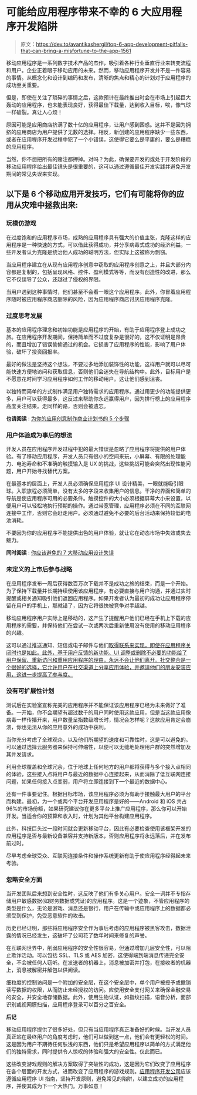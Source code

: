 # 可能给应用程序带来不幸的 6 大应用程序开发陷阱

> 原文：<https://dev.to/avantikashergil/top-6-app-development-pitfalls-that-can-bring-a-misfortune-to-the-app-1561>

移动应用程序是一系列数字技术产品的杰作，吸引着各种行业垂直行业来转变流程和用户。企业正着眼于移动应用的未来。然而，移动应用程序开发并不是一件容易的事情。从概念化和设计到编码和发布，清晰的焦点和精心的计划对于应用程序的成功至关重要。

但是，即使在关注了琐碎的事情之后，这款预计在最终推出时会在市场上引起巨大轰动的应用程序，也未能表现良好，获得最佳下载量，达到收入目标，唉，像气球一样破裂。真让人心烦！

原因可能是应用商店挤满了数十亿的应用程序，让用户感到困惑。这并不是因为拥挤的应用商店为用户提供了无数的选择。相反，新创建的应用程序缺少一些东西，或者在应用程序开发过程中犯了一个小错误，这使得它要么是平庸的，要么是糟糕的应用程序。

当然，你不想把所有的赌注都押掉。对吗？为此，确保要开发的或处于开发阶段的移动应用程序给出最佳镜头是很重要的，这可以通过遵循最佳开发实践并避免开发期间的常见失误来实现。

## 以下是 6 个移动应用开发技巧，它们有可能将你的应用从灾难中拯救出来:

### 玩模仿游戏

在过度饱和的应用程序市场，成熟的应用程序具有强大的价值主张，克隆这样的应用程序是一种快速的方式，可以借此获得成功，并分享病毒式成功的经济利益。一些开发者认为克隆是统治他人成功的聪明方法，但实际上这被称为剽窃。

当应用程序建立在从现有应用程序创意中窃取的应用程序创意之上，并且大部分内容都是复制的，包括呈现风格、控件、盈利模式等等，而没有创造性的改进，那么它不仅误导了公众，还越过了侵权的界限。

当用户遇到这种事情时，他们甚至不会看一眼这个应用程序。此外，你冒着应用程序随时被应用程序商店删除的风险，因为应用程序商店讨厌应用程序克隆。

### 过度思考发展

基本的应用程序理念和初始功能是应用程序的开始，有助于应用程序登上成功之旅。在应用程序开发期间，保持简单而不过度复杂是很好的，这不仅证明是昂贵的，而且增加了错误偷偷通过的机会。它损害了应用程序的性能，影响了用户体验，破坏了投资回报率。

最好的做法是坚持这个想法，不要过多地添加装饰性的功能，这样用户就可以尽可能快速方便地访问和获取信息，否则他们会迷失在导航结构中。此外，目标用户是不愿意花时间学习应用程序如何工作的移动用户。这让他们感到沮丧。

以独特而简单的方式制作满足用户独特需求的应用程序。通过用更少的功能提供更多，用户可以获得最多，这反过来帮助你永远赢得用户，因为排行榜上的应用程序高度关注结果。走同样的路，否则会被遗忘。

**也请阅读** : [为你的应用创意制作商业计划书的 5 个步骤](https://www.topdevelopers.co/blog/top-7-mobile-app-design-slip-ups-avoid/)

### 用户体验成为事后的想法

开发人员在应用程序开发过程中犯的最大错误是忽略了应用程序将提供的用户体验。有了移动应用程序，开发人员只有很小的空间来玩，小屏幕、有限的处理能力、电池寿命和不准确的触摸输入是 UX 的挑战，这些挑战可能会突然出现性能问题，用户开始寻找替代方案。

在最基本的层面上，开发人员必须确保应用程序 UI 设计精美，一眼就能吸引眼球。入职旅程必须简单，没有太多的字段来收集用户的信息。干净的界面和简单的导航是使应用程序可用的必要条件。触摸控件的大小必须根据屏幕大小来设置，以便用户可以轻松地执行预期的操作。通过带宽管理，应用程序必须在不同的互联网连接中工作，否则它会赶走用户。必须通过避免不必要的后台活动来保持较低的电池消耗。

不要因为你的应用程序不能提供出色的用户体验，就让它在动态市场中失效或失去魅力。

**同时阅读** : [你应该避免的 7 大移动应用设计失误](https://www.topdevelopers.co/blog/top-7-mobile-app-design-slip-ups-avoid/)

### 未定义的上市后参与战略

在应用程序发布一周后获得数百万次下载并不是成功之旅的结束，而是一个开始。为了保持下载量并长期持续使用该应用程序，有必要直接与用户沟通，并通过实时提醒或相关通知吸引他们返回应用程序。如果开发者认为最初的成功让应用程序停留在用户的手机上，那就错了，因为它将很快被竞争对手超越。

移动应用程序用户实际上是移动的，这产生了提醒用户他们已经在手机上下载的应用程序的需要，并保持他们在尝试一次或两次后重新使用没有使用的移动应用程序的兴趣。

这可以通过推送通知、短信或电子邮件与他们[取得联系来实现，即使在应用程序关闭时也是如此。此外，基于用户反馈的新功能、UI 调整或删除不必要的功能给了用户保留、重新访问和重用应用程序的理由，永远不会让他们离开。社交整合是一个很好的选择，它允许用户在社交渠道上分享应用体验，并邀请他们的朋友安装应用，这进一步提高了参与度。](https://www.topdevelopers.co/blog/maximize-business-roi-custom-built-apps/)

### 没有可扩展性计划

测试后在实验室宣称完美的应用程序并不能保证该应用程序已经为未来做好了准备。一开始，你不会期望有超过数千的用户同时使用这款应用，但是当这款应用像病毒一样传播开来，用户数量呈指数级增长时，情况会怎样呢？这款应用肯定会崩溃，你也无法从你的应用意外的成功中获利。

当你充分考虑了全球观众，以及他们所期望的速度和可靠性时，这是可以避免的。可以通过选择云服务器来保持可伸缩性，以便可以无缝地处理用户群的突然增加及其并发请求。

利用全球覆盖和全球冗余，位于地球上任何地方的用户都将获得与多个接入点相同的体验，这些接入点将用户与最近的数据中心连接起来，从而消除了低互联网连接问题，如果任何接入点变弱，用户将立即连接到下一个最近的数据中心。

还有一件事要记住。根据目标市场，该应用程序必须为有助于接触最大用户的平台而构建。最初，为一个或两个平台开发应用程序是好的——Android 和 iOS 共占 96%的市场份额，如果研究建议你在更多平台上推广应用程序，那么你可以开始开发。当适合你的预算和收入时，计划为其他平台构建应用程序。

此外，科技巨头过一段时间就会更新移动平台，因此有必要检查使用该框架开发的应用程序是否与最新设备兼容并支持新版本，否则应用程序将永远落后，并在发布前过时。

尽早考虑全球受众、互联网连接条件和操作系统更新有助于使应用程序经得起未来考验。

### 忽略安全方面

当开发团队后来想到安全性时，这反映了他们有多关心用户。安全一词并不专指存储用户敏感数据(如财务数据或凭证)的应用程序。这是一个迹象，不管应用程序的类型是什么，无论是游戏、消息还是银行，用户在传输中或应用程序上的数据都必须受到保护，免受恶意软件的攻击。

历史已经证明，那些将应用程序安全作为事后考虑的应用程序被黑客攻击，数据泄露的情况已经发生，这破坏了公司花了数年时间来修复的声誉。

在互联网世界中，削弱应用程序的安全性很容易，但通过增加几层安全性，可以阻止欺诈活动。可以包括 SSL、TLS 或 AES 加密，这使得端到端消息传递完全安全，不会被任何人窃听。在发送者的机器上，消息被加密并打包，在接收者的机器上，消息被解密并解包以供阅读。

细粒度的控制访问是一个附加的安全层，在这个安全层中，单个用户被授予或撤销读写数据的权限，从而防止未经授权的访问。应使用安全支付网关来确保金融交易的安全，并安全地存储数据。此外，使用生物认证，如指纹扫描，语音分析，面部识别或视网膜扫描，应用程序登录可以百分之百安全。

**后记**

移动应用程序提供了很多好处，但只有当应用程序真正准备好的时候。当开发人员真正站在最终用户的角度考虑时，他们可以做到这一点，他们会有更轻松的时间。这是因为用户不期待任何肤浅的东西，他们只是希望应用程序以简单的方式满足他们的独特需求，同时提供令人惊叹的体验和强大的安全性。仅此而已。

这些改变游戏规则的解决方案取得了突破性的成功，这是因为它们改变了应用程序在各个层面的开发方式，进而改变了应用程序的游戏规则。[应用程序开发公司](https://www.topdevelopers.co/directory/mobile-app-developers)应该遵循应用程序 UI 指南，坚持开发原则，避免常见的陷阱，以建立成功的应用程序，并使其成为下一个大热门。万事如意！